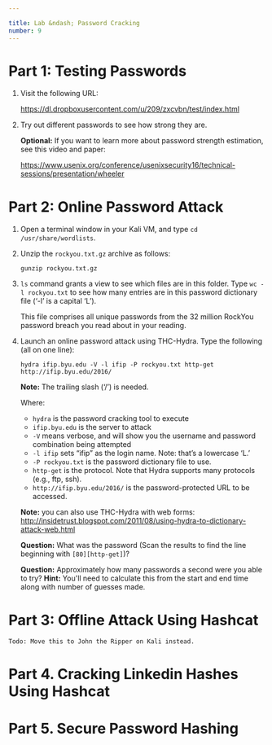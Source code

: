 ```yaml
---

title: Lab &ndash; Password Cracking
number: 9
---
```


# Part 1: Testing Passwords

1.	Visit the following URL:

    https://dl.dropboxusercontent.com/u/209/zxcvbn/test/index.html 

2.	Try out different passwords to see how strong they are.

    **Optional:** If you want to learn more about password strength estimation, see this video and paper:

    https://www.usenix.org/conference/usenixsecurity16/technical-sessions/presentation/wheeler

# Part 2: Online Password Attack

1.	Open a terminal window in your Kali VM, and type `cd /usr/share/wordlists`.
2.	Unzip the `rockyou.txt.gz` archive as follows:

        gunzip rockyou.txt.gz 

3.	`ls` command grants a view to see which files are in this folder. Type `wc -l rockyou.txt` to see how many entries are in this password dictionary file (‘-l’ is a capital ‘L’). 

    This file comprises all unique passwords from the 32 million RockYou password breach you read about in your reading.

4.	Launch an online password attack using THC-Hydra. Type the following (all on one line):

        hydra ifip.byu.edu -V -l ifip -P rockyou.txt http-get http://ifip.byu.edu/2016/

    **Note:** The trailing slash (‘/’) is needed.

    Where:
    
    * `hydra` is the password cracking tool to execute
    * `ifip.byu.edu` is the server to attack
    * `-V` means verbose, and will show you the username and password combination being attempted
    * `-l ifip` sets “ifip” as the login name. Note: that’s a lowercase ‘L.’
    * `-P rockyou.txt` is the password dictionary file to use. 
    * `http-get` is the protocol. Note that Hydra supports many protocols (e.g., ftp, ssh).
    * `http://ifip.byu.edu/2016/` is the password-protected URL to be accessed.

    **Note:** you can also use THC-Hydra with web forms: http://insidetrust.blogspot.com/2011/08/using-hydra-to-dictionary-attack-web.html 
    
    **Question:** What was the password (Scan the results to find the line beginning with `[80][http-get]`)?
    
    **Question:** Approximately how many passwords a second were you able to try? **Hint:** You'll need to calculate this from the start and end time along with number of guesses made.
    
# Part 3: Offline Attack Using Hashcat

    Todo: Move this to John the Ripper on Kali instead.
    
# Part 4. Cracking Linkedin Hashes Using Hashcat
    
# Part 5. Secure Password Hashing
